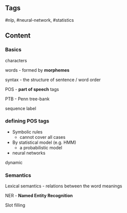 ---
---

## Tags

#nlp, #neural-network, #statistics 

## Content

### Basics

characters

words - formed by **morphemes**

syntax - the structure of sentence / word order

POS - **part of speech** tags

PTB - Penn tree-bank

sequence label

### defining POS tags

- Symbolic rules
    - cannot cover all cases
- By statistical model (e.g. HMM)
    - a probabilistic model
- neural networks

dynamic

### Semantics

Lexical semantics - relations between the word meanings

NER - **Named Entity Recognition**

Slot filling
